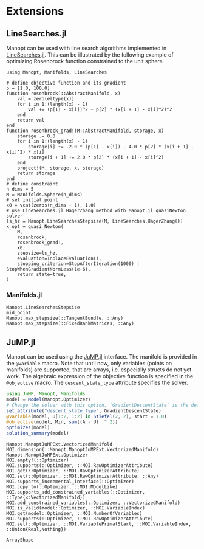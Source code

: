 # Extensions

## LineSearches.jl

Manopt can be used with line search algorithms implemented in [LineSearches.jl](https://github.com/JuliaNLSolvers/LineSearches.jl).
This can be illustrated by the following example of optimizing Rosenbrock function constrained to the unit sphere.

```@example
using Manopt, Manifolds, LineSearches

# define objective function and its gradient
p = [1.0, 100.0]
function rosenbrock(::AbstractManifold, x)
    val = zero(eltype(x))
    for i in 1:(length(x) - 1)
        val += (p[1] - x[i])^2 + p[2] * (x[i + 1] - x[i]^2)^2
    end
    return val
end
function rosenbrock_grad!(M::AbstractManifold, storage, x)
    storage .= 0.0
    for i in 1:(length(x) - 1)
        storage[i] += -2.0 * (p[1] - x[i]) - 4.0 * p[2] * (x[i + 1] - x[i]^2) * x[i]
        storage[i + 1] += 2.0 * p[2] * (x[i + 1] - x[i]^2)
    end
    project!(M, storage, x, storage)
    return storage
end
# define constraint
n_dims = 5
M = Manifolds.Sphere(n_dims)
# set initial point
x0 = vcat(zeros(n_dims - 1), 1.0)
# use LineSearches.jl HagerZhang method with Manopt.jl quasiNewton solver
ls_hz = Manopt.LineSearchesStepsize(M, LineSearches.HagerZhang())
x_opt = quasi_Newton(
    M,
    rosenbrock,
    rosenbrock_grad!,
    x0;
    stepsize=ls_hz,
    evaluation=InplaceEvaluation(),
    stopping_criterion=StopAfterIteration(1000) | StopWhenGradientNormLess(1e-6),
    return_state=true,
)
```

### Manifolds.jl

```@docs
Manopt.LineSearchesStepsize
mid_point
Manopt.max_stepsize(::TangentBundle, ::Any)
Manopt.max_stepsize(::FixedRankMatrices, ::Any)
```

## JuMP.jl

Manopt can be used using the [JuMP.jl](https://github.com/jump-dev/JuMP.jl) interface.
The manifold is provided in the `@variable` macro. Note that until now, only variables (points on manifolds) are supported, that are arrays, i.e. especially structs do not yet work.
The algebraic expression of the objective function is specified in the `@objective` macro.
The `descent_state_type` attribute specifies the solver.

```julia
using JuMP, Manopt, Manifolds
model = Model(Manopt.Optimizer)
# Change the solver with this option, `GradientDescentState` is the default
set_attribute("descent_state_type", GradientDescentState)
@variable(model, U[1:2, 1:2] in Stiefel(2, 2), start = 1.0)
@objective(model, Min, sum((A - U) .^ 2))
optimize!(model)
solution_summary(model)
```

```@docs
Manopt.ManoptJuMPExt.VectorizedManifold
MOI.dimension(::Manopt.ManoptJuMPExt.VectorizedManifold)
Manopt.ManoptJuMPExt.Optimizer
MOI.empty!(::Optimizer)
MOI.supports(::Optimizer, ::MOI.RawOptimizerAttribute)
MOI.get(::Optimizer, ::MOI.RawOptimizerAttribute)
MOI.set(::Optimizer, ::MOI.RawOptimizerAttribute, ::Any)
MOI.supports_incremental_interface(::Optimizer)
MOI.copy_to(::Optimizer, ::MOI.ModelLike)
MOI.supports_add_constrained_variables(::Optimizer, ::Type{<:VectorizedManifold})
MOI.add_constrained_variables(::Optimizer, ::VectorizedManifold)
MOI.is_valid(model::Optimizer, ::MOI.VariableIndex)
MOI.get(model::Optimizer, ::MOI.NumberOfVariables)
MOI.supports(::Optimizer, ::MOI.RawOptimizerAttribute)
MOI.set(::Optimizer, ::MOI.VariablePrimalStart, ::MOI.VariableIndex, ::Union{Real,Nothing})

ArrayShape
```
